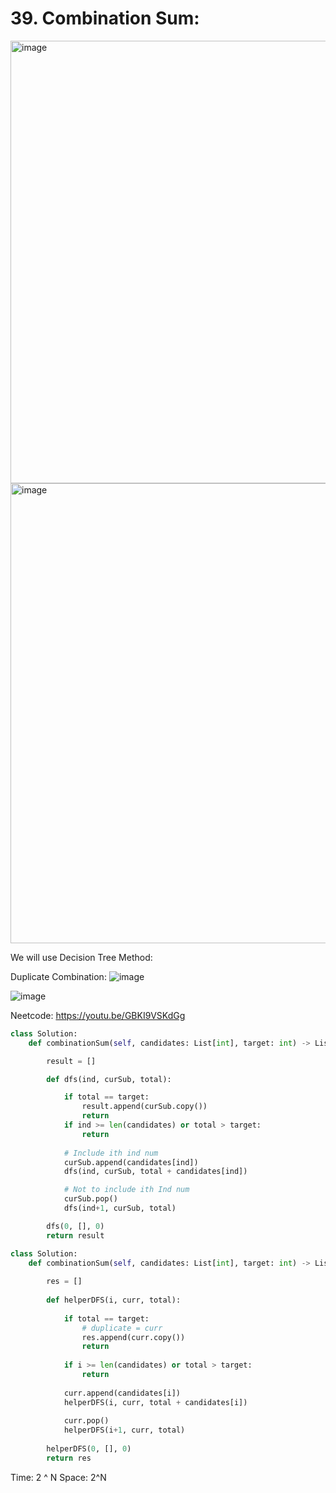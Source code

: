 # 39. Combination Sum:

<img width="708" alt="image" src="https://user-images.githubusercontent.com/35987583/168560837-a1fae7d6-b863-41a5-98b2-46fb2f8b3ed8.png">
<img width="736" alt="image" src="https://user-images.githubusercontent.com/35987583/168560876-28e885de-1bae-4b48-ad92-e9910ebb536e.png">


We will use Decision Tree Method:

Duplicate Combination:
![image](https://user-images.githubusercontent.com/35987583/168563614-74b89ec6-5138-4c53-935e-e05186927db1.png)

![image](https://user-images.githubusercontent.com/35987583/168564869-7aa581dc-0d14-44cd-8d9f-97b14133a0a3.png)

Neetcode: https://youtu.be/GBKI9VSKdGg


```python
class Solution:
    def combinationSum(self, candidates: List[int], target: int) -> List[List[int]]:

        result = []

        def dfs(ind, curSub, total):

            if total == target:
                result.append(curSub.copy())
                return
            if ind >= len(candidates) or total > target:
                return
            
            # Include ith ind num
            curSub.append(candidates[ind])
            dfs(ind, curSub, total + candidates[ind])

            # Not to include ith Ind num
            curSub.pop()
            dfs(ind+1, curSub, total)

        dfs(0, [], 0)
        return result 
```

```python
class Solution:
    def combinationSum(self, candidates: List[int], target: int) -> List[List[int]]:
        
        res = []
        
        def helperDFS(i, curr, total):
            
            if total == target:
                # duplicate = curr
                res.append(curr.copy())
                return
            
            if i >= len(candidates) or total > target:
                return
            
            curr.append(candidates[i])
            helperDFS(i, curr, total + candidates[i])
            
            curr.pop()
            helperDFS(i+1, curr, total)
            
        helperDFS(0, [], 0)
        return res
```

Time: 2 ^ N
Space: 2^N
